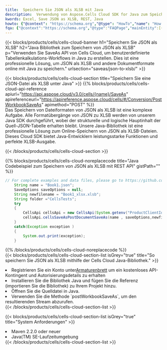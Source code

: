 ```yaml
---
title:  Speichern Sie JSON als XLSB mit Java
description:  Verwendung von Aspose.Cells Cloud SDK for Java zum Speichern der JSON-Formatdatei als XLSB-Formatdatei.
kwords: Excel, Save JSON as XLSB, REST, Java
howto: {"@context": "https://schema.org","@type": "HowTo","name": "How to save JSON as XLSB using the Cells Cloud Java library.","description": "How to save JSON as XLSB using the Cells Cloud Java library.","image": {"@type": "ImageObject"},"url": "/java/saveas/json-to-xlsb/","step": [{ "@type": "HowToStep","name": "How to save JSON as XLSB using the Cells Cloud Java library. step 1", "image": {"@type": "ImageObject",},"url": "/java/saveas/json-to-xlsb/","text": "Register an account at <a href='https://dashboard.aspose.cloud/'>Dashboard</a> to get free API quota & authorization details",},{ "@type": "HowToStep","name": "How to save JSON as XLSB using the Cells Cloud Java library. step 1", "image": {"@type": "ImageObject",},"url": "/java/saveas/json-to-xlsb/","text": "Install Java library and add the reference (import the library) to your project.",},{ "@type": "HowToStep","name": "How to save JSON as XLSB using the Cells Cloud Java library. step 1", "image": {"@type": "ImageObject",},"url": "/java/saveas/json-to-xlsb/","text": "Open the source file in Java.",},{ "@type": "HowToStep","name": "How to save JSON as XLSB using the Cells Cloud Java library. step 1", "image": {"@type": "ImageObject",},"url": "/java/saveas/json-to-xlsb/","text": "Use the `postWorkbookSaveAs` method to retrieve the resulting stream.",}, ],"supply": {"@type": "HowToSupply","name": "document"},"tool": [{"@type": "HowToTool","name": "IntelliJ IDEA, Visual Studio Code, Eclipse"},{"@type": "HowToTool","name": "Aspose Cells"}],"totalTime": "PT6M"}
fqa: {"@context":"https://schema.org","@type":"FAQPage","mainEntity":[{"@type":"Question","name":"Why save file as other formats file in C# using REST API?","acceptedAnswer":{"@type":"Answer","text":"Documents are encoded in many ways, and some files may be incompatible with the software you use. To open and read such files, just save them as appropriate file formats.<br/><ol><li>Install .NET SDK and add the reference (import the library) to your project.</li><li>Open the source file in C# using REST API.</li><li>Call the PostWorkbookSaveAsRequest() method, passing an output filename with required extension.</li><li>Get the result of save as a separate file.</li></ol>"}},{"@type":"Question","name":"What file formats can I save as with your C# library?","acceptedAnswer":{"@type":"Answer","text":"We support a variety of file formats for conversion using .NET library, including XLSX, Excel, xls , PDF, CSV, HTML, Markdown, XML, PNG, JPG, TIFF, Json, TXT and many more."}},{"@type":"Question","name":"What is the maximum allowed file size for conversion using this .NET library?","acceptedAnswer":{"@type":"Answer","text":"There are no file size limits for format conversions using .NET library."}}]}
---
```

{{< blocks/products/cells/cells-cloud-banner h1="Speichern Sie JSON als XLSB" h2="Java Bibliothek zum Speichern von JSON als XLSB" p="Verwenden Sie SaveAs API von Cells Cloud, um benutzerdefinierte Tabellenkalkulations-Workflows in Java zu erstellen. Dies ist eine professionelle Lösung, um JSON als XLSB und andere Dokumentformate online mit Java zu speichern." urlsection="saveas/json-to-xlsb/" >}}

{{< blocks/products/cells/cells-cloud-section title="Speichern Sie eine JSON-Datei als XLSB unter Java" >}}
{{% blocks/products/cells/cells-cloud-api-reference apiurl="https://api.aspose.cloud/v3.0/cells/{name}/SaveAs" apireferenceurl="https://apireference.aspose.cloud/cells/#/Conversion/PostWorkbookSaveAs" apimethod="POST" %}}
<br/>
Das Speichern von Dateiformaten von JSON als XLSB ist eine komplexe Aufgabe. Alle Formatübergänge von JSON zu XLSB werden von unserem Java SDK durchgeführt, wobei der strukturelle und logische Hauptinhalt der Quell-JSON-Tabelle erhalten bleibt. Unsere Java-Bibliothek ist eine professionelle Lösung zum Online-Speichern von JSON als XLSB-Dateien. Dieses Cloud SDK bietet Java-Entwicklern leistungsstarke Funktionen und perfekte XLSB-Ausgabe.

{{< /blocks/products/cells/cells-cloud-section >}}

{{% blocks/products/cells/cells-cloud-noreplacecode title="Java Codebeispiel zum Speichern von JSON als XLSB mit REST API" gistPath="" %}}
  
```java
// For complete examples and data files, please go to https://github.com/aspose-cells-cloud/aspose-cells-cloud-java/
    String name = "Book1.json";
    SaveOptions saveOptions = null;
    String newfilename = "Book1_xlsx.xlsb";
    String folder ="CellsTests";
    try 
    {
        CellsApi cellsApi = new CellsApi(System.getenv("ProductClientId"), System.getenv("ProductClientSecret"));
        cellsApi.cellsSaveAsPostDocumentSaveAs(name , saveOptions,newfilename,false,false,folder,null,null,null,true);                       
    }
    catch(Exception exception )
    {
        System.out.print(exception);
    }
```
  
{{% /blocks/products/cells/cells-cloud-noreplacecode %}}
<br/>
{{< blocks/products/cells/cells-cloud-section-list isGrey="true" title="So speichern Sie JSON als XLSB mithilfe der Cells Cloud Java-Bibliothek." >}}
<li> Registrieren Sie ein Konto unter<a href="https://dashboard.aspose.cloud/">Armaturenbrett</a> um ein kostenloses API-Kontingent und Autorisierungsdetails zu erhalten</li>
<li>Installieren Sie die Bibliothek Java und fügen Sie die Referenz (importieren Sie die Bibliothek) zu Ihrem Projekt hinzu.</li>
<li>Öffnen Sie die Quelldatei in Java.</li>
<li>Verwenden Sie die Methode `postWorkbookSaveAs`, um den resultierenden Stream abzurufen.</li>
{{< /blocks/products/cells/cells-cloud-section-list >}}

{{< blocks/products/cells/cells-cloud-section-list isGrey="true" title="System Anforderungen" >}}
<li>Maven 2.2.0 oder neuer</li>
<li>Java(TM) SE-Laufzeitumgebung</li>
{{< /blocks/products/cells/cells-cloud-section-list >}}
